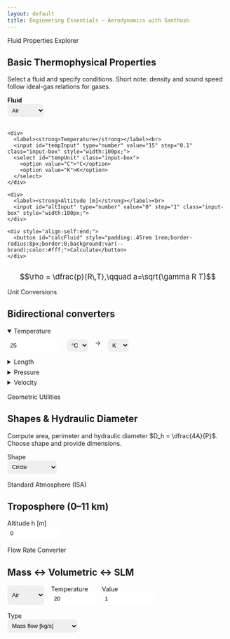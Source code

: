 ```yaml
---
layout: default
title: Engineering Essentials — Aerodynamics with Santhosh
---
```


<!-- ENGINEERING ESSENTIALS — corrected and working -->
<script>
window.MathJax = {
  tex: { inlineMath:[['$','$'],['\\(','\\)']], displayMath:[['$$','$$'],['\\[','\\]']] },
  svg: { fontCache: 'global' }
};
</script>
<script async id="MathJax-script" src="https://cdn.jsdelivr.net/npm/mathjax@3/es5/tex-svg.js"></script>

<style>
  .input-group {display:flex;flex-wrap:wrap;gap:1rem;margin-top:.6rem;}
  .input-box {padding:.4rem;border-radius:8px;border:1px solid var(--ring);}
  table{width:100%;border-collapse:collapse;margin-top:.5rem;}
  th,td{padding:.35rem;text-align:left;}
  th{background:#f0f4fa;}
  details{margin-top:.4rem;}
  .formula { text-align:center; margin-top:1rem; font-size:1.05rem;}
</style>

<!-- 1. Fluid Properties Explorer -->
<div class="card">
  <div class="pill">Fluid Properties Explorer</div>
  <h2>Basic Thermophysical Properties</h2>
  <p>Select a fluid and specify conditions. Short note: density and sound speed follow ideal-gas relations for gases.</p>

  <div class="input-group">
    <div>
      <label><strong>Fluid</strong></label><br>
      <select id="fluidSelect" class="input-box">
        <option value="air">Air</option>
        <option value="water">Water</option>
        <option value="argon">Argon</option>
        <option value="nitrogen">Nitrogen</option>
        <option value="oxygen">Oxygen</option>
      </select>
    </div>

    <div>
      <label><strong>Temperature</strong></label><br>
      <input id="tempInput" type="number" value="15" step="0.1" class="input-box" style="width:100px;">
      <select id="tempUnit" class="input-box">
        <option value="C">°C</option>
        <option value="K">K</option>
      </select>
    </div>

    <div>
      <label><strong>Altitude [m]</strong></label><br>
      <input id="altInput" type="number" value="0" step="1" class="input-box" style="width:100px;">
    </div>

    <div style="align-self:end;">
      <button id="calcFluid" style="padding:.45rem 1rem;border-radius:8px;border:0;background:var(--brand);color:#fff;">Calculate</button>
    </div>
  </div>

  <div id="fluidResults" style="margin-top:1rem;"></div>

  <div class="formula">
    $$\rho = \dfrac{p}{R\,T},\qquad a=\sqrt{\gamma R T}$$
  </div>
</div>

<!-- 2. Unit Conversions -->
<div class="card" style="margin-top:1rem;">
  <div class="pill">Unit Conversions</div>
  <h2>Bidirectional converters</h2>

  <details open>
    <summary>Temperature</summary>
    <div class="input-group">
      <input id="tempConvIn" type="number" value="25" class="input-box" style="width:120px;">
      <select id="tempConvFrom" class="input-box">
        <option>°C</option><option>K</option><option>°F</option>
      </select>
      <span>→</span>
      <select id="tempConvTo" class="input-box">
        <option>K</option><option>°C</option><option>°F</option>
      </select>
      <button id="convTemp" class="input-box" style="background:var(--brand);color:#fff;border:0;">Convert</button>
    </div>
    <p id="tempConvOut"></p>
  </details>

  <details>
    <summary>Length</summary>
    <div class="input-group">
      <input id="lenIn" type="number" value="1" class="input-box" style="width:120px;">
      <select id="lenFrom" class="input-box">
        <option>m</option><option>mm</option><option>cm</option><option>in</option><option>ft</option><option>km</option>
      </select>
      <span>→</span>
      <select id="lenTo" class="input-box">
        <option>mm</option><option>cm</option><option>in</option><option>ft</option><option>m</option><option>km</option>
      </select>
      <button id="convLen" class="input-box" style="background:var(--brand);color:#fff;border:0;">Convert</button>
    </div>
    <p id="lenOut"></p>
  </details>

  <details>
    <summary>Pressure</summary>
    <div class="input-group">
      <input id="pressIn" type="number" value="101325" class="input-box" style="width:140px;">
      <select id="pressFrom" class="input-box">
        <option>Pa</option><option>kPa</option><option>bar</option><option>atm</option><option>psi</option>
      </select>
      <span>→</span>
      <select id="pressTo" class="input-box">
        <option>kPa</option><option>bar</option><option>atm</option><option>psi</option><option>Pa</option>
      </select>
      <button id="convPress" class="input-box" style="background:var(--brand);color:#fff;border:0;">Convert</button>
    </div>
    <p id="pressOut"></p>
  </details>

  <details>
    <summary>Velocity</summary>
    <div class="input-group">
      <input id="velIn" type="number" value="10" class="input-box" style="width:120px;">
      <select id="velFrom" class="input-box">
        <option>m/s</option><option>km/h</option><option>mph</option>
      </select>
      <span>→</span>
      <select id="velTo" class="input-box">
        <option>km/h</option><option>mph</option><option>m/s</option>
      </select>
      <button id="convVel" class="input-box" style="background:var(--brand);color:#fff;border:0;">Convert</button>
    </div>
    <p id="velOut"></p>
  </details>
</div>

<!-- 3. Geometric Utilities -->
<div class="card" style="margin-top:1rem;">
  <div class="pill">Geometric Utilities</div>
  <h2>Shapes & Hydraulic Diameter</h2>
  <p>Compute area, perimeter and hydraulic diameter $D_h = \dfrac{4A}{P}$. Choose shape and provide dimensions.</p>

  <div class="input-group">
    <div>
      <label>Shape</label><br>
      <select id="shapeSelect" class="input-box">
        <option>Circle</option>
        <option>Rectangle</option>
        <option>Square</option>
        <option>Semi-circle</option>
        <option>Annulus</option>
        <option>Custom (A,P)</option>
      </select>
    </div>
    <div style="align-self:end;">
      <button id="calcGeo" class="input-box" style="background:var(--brand);color:#fff;border:0;">Compute</button>
    </div>
  </div>

  <div id="geoInputs" style="margin-top:1rem;"></div>
  <div id="geoResults" style="margin-top:1rem;"></div>
</div>

<!-- 4. ISA -->
<div class="card" style="margin-top:1rem;">
  <div class="pill">Standard Atmosphere (ISA)</div>
  <h2>Troposphere (0–11 km)</h2>
  <div class="input-group">
    <div>
      <label>Altitude h [m]</label><br>
      <input id="altISA" type="number" value="0" class="input-box" style="width:120px;">
    </div>
    <div style="align-self:end;">
      <button id="calcISA" class="input-box" style="background:var(--brand);color:#fff;border:0;">Compute</button>
    </div>
  </div>
  <div id="isaResult" style="margin-top:1rem;"></div>
</div>

<!-- 5. Flow Rate Converter -->
<div class="card" style="margin-top:1rem;">
  <div class="pill">Flow Rate Converter</div>
  <h2>Mass ↔ Volumetric ↔ SLM</h2>

  <div class="input-group">
    <select id="fluidSLM" class="input-box">
      <option value="air">Air</option>
      <option value="argon">Argon</option>
      <option value="nitrogen">Nitrogen</option>
      <option value="oxygen">Oxygen</option>
    </select>
    <div>
      <label>Temperature</label><br>
      <input id="tempSLM" type="number" value="20" class="input-box" style="width:100px;">
    </div>
    <div>
      <label>Value</label><br>
      <input id="flowVal" type="number" value="1" class="input-box" style="width:120px;">
    </div>
    <div>
      <label>Type</label><br>
      <select id="flowType" class="input-box">
        <option value="mDot">Mass flow [kg/s]</option>
        <option value="Q">Volumetric flow [m³/s]</option>
        <option value="SLM">SLM [L/min]</option>
      </select>
    </div>
    <div style="align-self:end;">
      <button id="calcFlow" class="input-box" style="background:var(--brand);color:#fff;border:0;">Convert</button>
    </div>
  </div>

  <div id="flowResult" style="margin-top:1rem;"></div>
</div>

<script>
document.addEventListener('DOMContentLoaded', function(){

  /* ---------- MathJax helper ---------- */
  function renderMath() {
    if(window.MathJax && MathJax.typesetPromise) return MathJax.typesetPromise();
    return Promise.resolve();
  }

  /* ---------- Fluid properties ---------- */
  const fluids = {
    air: {R:287.05, g:1.4, mu:1.8e-5, Cp:1005, k:0.026},
    water:{R:461.5,g:1.0,mu:1.0e-3,Cp:4180,k:0.6},
    argon:{R:208.1,g:1.667,mu:2.2e-5,Cp:520,k:0.017},
    nitrogen:{R:296.8,g:1.4,mu:1.76e-5,Cp:1040,k:0.026},
    oxygen:{R:259.8,g:1.4,mu:2.0e-5,Cp:918,k:0.024}
  };

  document.getElementById('calcFluid').addEventListener('click', function(){
    const f = document.getElementById('fluidSelect').value;
    let T = parseFloat(document.getElementById('tempInput').value);
    const Tunit = document.getElementById('tempUnit').value;
    if(Tunit === 'C') T = T + 273.15;
    const h = parseFloat(document.getElementById('altInput').value) || 0;

    // ISA pressure approx for gases (troposphere)
    const T0 = 288.15, p0 = 101325, L = 0.0065;
    let p = p0;
    if(['air','argon','nitrogen','oxygen'].includes(f)) {
      p = p0 * Math.pow(1 - (L * h / T0), 5.256);
    }

    const R = fluids[f].R, gamma = fluids[f].g;
    const rho = p / (R * T);
    const a = Math.sqrt(gamma * R * T);
    const mu = fluids[f].mu, Cp = fluids[f].Cp, k = fluids[f].k;

    const out = `
      <table>
        <tr><th>Property</th><th>Symbol</th><th>Value</th><th>Units</th></tr>
        <tr><td>Density</td><td>\\(\\rho\\)</td><td>${rho.toFixed(4)}</td><td>kg/m³</td></tr>
        <tr><td>Dynamic viscosity</td><td>\\(\\mu\\)</td><td>${mu.toExponential(3)}</td><td>Pa·s</td></tr>
        <tr><td>Speed of sound</td><td>\\(a\\)</td><td>${a.toFixed(2)}</td><td>m/s</td></tr>
        <tr><td>Specific heat</td><td>\\(C_p\\)</td><td>${Cp}</td><td>J/kg·K</td></tr>
        <tr><td>Thermal conductivity</td><td>\\(k\\)</td><td>${k}</td><td>W/m·K</td></tr>
      </table>
      <p style="margin-top:.5rem;"><em>Note:</em> for gases, pressure used is ISA-based at given altitude unless otherwise specified.</p>
    `;
    document.getElementById('fluidResults').innerHTML = out;
    renderMath();
  });

  /* ---------- Unit conversions ---------- */
  document.getElementById('convTemp').addEventListener('click', function(){
    const val = parseFloat(document.getElementById('tempConvIn').value);
    const f = document.getElementById('tempConvFrom').value;
    const t = document.getElementById('tempConvTo').value;
    let K = f === '°C' ? val + 273.15 : (f === '°F' ? (val - 32)/1.8 + 273.15 : val);
    let out = (t === '°C' ? (K - 273.15) : (t === '°F' ? (K - 273.15)*1.8 + 32 : K));
    document.getElementById('tempConvOut').textContent = `Result: ${out.toFixed(3)} ${t}`;
  });

  document.getElementById('convLen').addEventListener('click', function(){
    const val = parseFloat(document.getElementById('lenIn').value);
    const f = document.getElementById('lenFrom').value;
    const t = document.getElementById('lenTo').value;
    const table = {m:1, mm:0.001, cm:0.01, in:0.0254, ft:0.3048, km:1000};
    const inMeters = val * table[f];
    const out = inMeters / table[t];
    document.getElementById('lenOut').textContent = `${val} ${f} = ${out.toFixed(6)} ${t}`;
  });

  document.getElementById('convPress').addEventListener('click', function(){
    const val = parseFloat(document.getElementById('pressIn').value);
    const f = document.getElementById('pressFrom').value;
    const t = document.getElementById('pressTo').value;
    const Pa = {Pa:1, kPa:1e3, bar:1e5, atm:101325, psi:6894.757};
    const inPa = val * Pa[f];
    const out = inPa / Pa[t];
    document.getElementById('pressOut').textContent = `${val} ${f} = ${out.toFixed(6)} ${t}`;
  });

  document.getElementById('convVel').addEventListener('click', function(){
    const val = parseFloat(document.getElementById('velIn').value);
    const f = document.getElementById('velFrom').value;
    const t = document.getElementById('velTo').value;
    const ms = {'m/s':1, 'km/h':1/3.6, 'mph':0.44704};
    const inMs = val * ms[f];
    const out = inMs / ms[t];
    document.getElementById('velOut').textContent = `${val} ${f} = ${out.toFixed(4)} ${t}`;
  });

  /* ---------- Geometry inputs & compute ---------- */
  const geoInputs = document.getElementById('geoInputs');
  const geoResults = document.getElementById('geoResults');

  function buildGeoInputs(shape){
    let html = '';
    if(shape === 'Circle') {
      html = `<label>Diameter D [m]</label><br><input id="geo_D" class="input-box" type="number" value="0.1" step="any">`;
    } else if(shape === 'Rectangle') {
      html = `<label>a [m]</label><br><input id="geo_a" class="input-box" type="number" value="0.1" step="any"><label style="margin-left:.6rem">b [m]</label><br><input id="geo_b" class="input-box" type="number" value="0.05" step="any">`;
    } else if(shape === 'Square') {
      html = `<label>Side a [m]</label><br><input id="geo_a" class="input-box" type="number" value="0.1" step="any">`;
    } else if(shape === 'Semi-circle') {
      html = `<label>Diameter D [m]</label><br><input id="geo_D" class="input-box" type="number" value="0.1" step="any">`;
    } else if(shape === 'Annulus') {
      html = `<label>Outer Dₒ [m]</label><br><input id="geo_Do" class="input-box" type="number" value="0.1" step="any"><label style="margin-left:.6rem">Inner Dᵢ [m]</label><br><input id="geo_Di" class="input-box" type="number" value="0.05" step="any">`;
    } else {
      html = `<label>Area A [m²]</label><br><input id="geo_A" class="input-box" type="number" value="0.01" step="any"><label style="margin-left:.6rem">Perimeter P [m]</label><br><input id="geo_P" class="input-box" type="number" value="0.4" step="any">`;
    }
    geoInputs.innerHTML = html;
  }

  document.getElementById('shapeSelect').addEventListener('change', function(){
    buildGeoInputs(this.value);
  });
  buildGeoInputs(document.getElementById('shapeSelect').value);

  document.getElementById('calcGeo').addEventListener('click', function(){
    const shape = document.getElementById('shapeSelect').value;
    let A=0, P=0;
    try {
      if(shape === 'Circle') {
        const D = parseFloat(document.getElementById('geo_D').value);
        A = Math.PI*D*D/4; P = Math.PI*D;
      } else if(shape === 'Rectangle') {
        const a = parseFloat(document.getElementById('geo_a').value);
        const b = parseFloat(document.getElementById('geo_b').value);
        A = a*b; P = 2*(a+b);
      } else if(shape === 'Square') {
        const a = parseFloat(document.getElementById('geo_a').value);
        A = a*a; P = 4*a;
      } else if(shape === 'Semi-circle') {
        const D = parseFloat(document.getElementById('geo_D').value);
        A = 0.5*Math.PI*(D*D)/4; P = 0.5*Math.PI*D + 2*(D/2);
      } else if(shape === 'Annulus') {
        const Do = parseFloat(document.getElementById('geo_Do').value);
        const Di = parseFloat(document.getElementById('geo_Di').value);
        A = Math.PI*(Do*Do - Di*Di)/4;
        P = Math.PI*(Do + Di);
      } else {
        A = parseFloat(document.getElementById('geo_A').value);
        P = parseFloat(document.getElementById('geo_P').value);
      }

      if(!(A>0) || !(P>0)) throw new Error('A and P must be positive numbers');
      const Dh = 4*A / P;
      geoResults.innerHTML = `<p><strong>Area</strong>: ${A.toExponential(4)} m² &nbsp;&nbsp; <strong>Perimeter</strong>: ${P.toFixed(4)} m &nbsp;&nbsp; <strong>D_h</strong>: ${Dh.toFixed(4)} m</p>
        <p class="formula">$$D_h = \\dfrac{4A}{P}$$</p>`;
      renderMath();
    } catch(err){
      geoResults.innerHTML = `<p style="color:crimson">Error: ${err.message}</p>`;
    }
  });

  /* ---------- ISA ---------- */
  document.getElementById('calcISA').addEventListener('click', function(){
    const h = parseFloat(document.getElementById('altISA').value);
    const T0 = 288.15, p0 = 101325, L = 0.0065, R = 287.05, g = 9.80665, M = 0.0289644;
    const T = T0 - L * h;
    const exponent = (g * M) / (R * L);
    const p = p0 * Math.pow(T / T0, exponent);
    const rho = p / (R * T);
    document.getElementById('isaResult').innerHTML = `T = <strong>${T.toFixed(2)}</strong> K (${(T-273.15).toFixed(2)} °C) &nbsp;&nbsp; p = <strong>${p.toFixed(1)}</strong> Pa &nbsp;&nbsp; ρ = <strong>${rho.toFixed(4)}</strong> kg/m³`;
  });

  /* ---------- Flow conversions ---------- */
  const refRho = {air:1.204, argon:1.633, nitrogen:1.165, oxygen:1.331};
  document.getElementById('calcFlow').addEventListener('click', function(){
    const f = document.getElementById('fluidSLM').value;
    const val = parseFloat(document.getElementById('flowVal').value);
    const type = document.getElementById('flowType').value;
    const rho = refRho[f] || 1.0;
    let mDot=0, Q=0, SLM=0;
    if(type === 'mDot') { mDot = val; Q = mDot / rho; SLM = Q * 60000; }
    else if(type === 'Q') { Q = val; mDot = rho * Q; SLM = Q * 60000; }
    else { SLM = val; Q = SLM / 60000; mDot = rho * Q; }
    document.getElementById('flowResult').innerHTML = `Mass flow: <strong>${mDot.toExponential(4)}</strong> kg/s &nbsp;&nbsp; Volumetric: <strong>${Q.toExponential(4)}</strong> m³/s &nbsp;&nbsp; SLM: <strong>${SLM.toFixed(2)}</strong> L/min`;
  });

}); // end DOMContentLoaded
</script>
